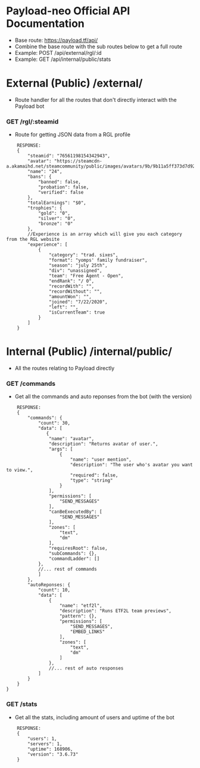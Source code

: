 # Payload-neo Official API Documentation

- Base route: https://payload.tf/api/
- Combine the base route with the sub routes below to get a full route
- Example: POST /api/external/rgl/:id
- Example: GET /api/internal/public/stats

# External (Public) /external/

- Route handler for all the routes that don't directly interact with the Payload bot

### GET /rgl/:steamid

- Route for getting JSON data from a RGL profile

```
    RESPONSE:
    {
        "steamid": "76561198154342943",
        "avatar": "https://steamcdn-a.akamaihd.net/steamcommunity/public/images/avatars/9b/9b11a5ff373d7d92cf820dfd9bd5ff2a870e4b20_full.jpg",
        "name": "24",
        "bans": {
            "banned": false,
            "probation": false,
            "verified": false
        },
        "totalEarnings": "$0",
        "trophies": {
            "gold": "0",
            "silver": "0",
            "bronze": "0"
        },
        //Experience is an array which will give you each category from the RGL website
        "experience": [
            {
                "category": "trad. sixes",
                "format": "yomps' family fundraiser",
                "season": "july 25th",
                "div": "unassigned",
                "team": "Free Agent - Open",
                "endRank": "/ 0",
                "recordWith": "",
                "recordWithout": "",
                "amountWon": "",
                "joined": "7/22/2020",
                "left": "",
                "isCurrentTeam": true
            }
        ]
    }
```

# Internal (Public) /internal/public/

- All the routes relating to Payload directly

### GET /commands

- Get all the commands and auto reponses from the bot (with the version)

```
    RESPONSE:
    {
        "commands": {
            "count": 30,
            "data": [
               {
                "name": "avatar",
                "description": "Returns avatar of user.",
                "args": [
                    {
                        "name": "user mention",
                        "description": "The user who's avatar you want to view.",
                        "required": false,
                        "type": "string"
                    }
                ],
                "permissions": [
                    "SEND_MESSAGES"
                ],
                "canBeExecutedBy": [
                    "SEND_MESSAGES"
                ],
                "zones": [
                    "text",
                    "dm"
                ],
                "requiresRoot": false,
                "subCommands": {},
                "commandLadder": []
            },
            //... rest of commands
            ]
        },
        "autoReponses: {
            "count": 10,
            "data": [
                {
                    "name": "etf2l",
                    "description": "Runs ETF2L team previews",
                    "pattern": {},
                    "permissions": [
                        "SEND_MESSAGES",
                        "EMBED_LINKS"
                    ],
                    "zones": [
                        "text",
                        "dm"
                    ]
                },
                //... rest of auto responses
            ]
        }
    }
}
```

### GET /stats

- Get all the stats, including amount of users and uptime of the bot

```
    RESPONSE:
    {
        "users": 1,
        "servers": 1,
        "uptime": 168906,
        "version": "3.6.73"
    }
```
